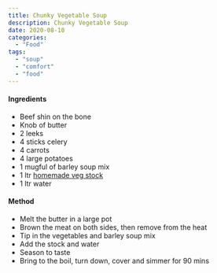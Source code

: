 ```yaml
---
title: Chunky Vegetable Soup
description: Chunky Vegetable Soup
date: 2020-08-10
categories:
  - "Food"
tags:
  - "soup"
  - "comfort"
  - "food"
---
```


#### Ingredients
- Beef shin on the bone
- Knob of butter
- 2 leeks
- 4 sticks celery
- 4 carrots
- 4 large potatoes
- 1 mugful of barley soup mix
- 1 ltr [homemade veg stock](https://linuxpaulm.club/post/food/vegstock/)
- 1 ltr water

#### Method
- Melt the butter in a large pot
- Brown the meat on both sides, then remove from the heat
- Tip in the vegetables and barley soup mix
- Add the stock and water
- Season to taste
- Bring to the boil, turn down, cover and simmer for 90 mins